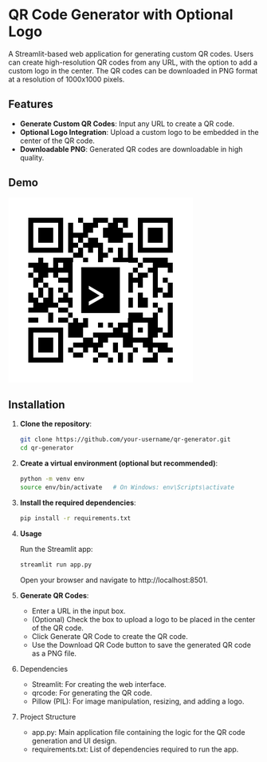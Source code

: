 # QR Code Generator with Optional Logo

A Streamlit-based web application for generating custom QR codes. Users can create high-resolution QR codes from any URL, with the option to add a custom logo in the center. The QR codes can be downloaded in PNG format at a resolution of 1000x1000 pixels.

## Features

- **Generate Custom QR Codes**: Input any URL to create a QR code.
- **Optional Logo Integration**: Upload a custom logo to be embedded in the center of the QR code.
- **Downloadable PNG**: Generated QR codes are downloadable in high quality.

## Demo

![QR Code Example](example_qr_code.png)

## Installation

1. **Clone the repository**:

   ```bash
   git clone https://github.com/your-username/qr-generator.git
   cd qr-generator
   ```

2. **Create a virtual environment (optional but recommended)**:

   ```bash
   python -m venv env
   source env/bin/activate   # On Windows: env\Scripts\activate

   ```

3. **Install the required dependencies**:

   ```bash
   pip install -r requirements.txt

   ```

4. **Usage**

   Run the Streamlit app:

   ```bash
   streamlit run app.py
   ```

   Open your browser and navigate to http://localhost:8501.

5. **Generate QR Codes**:

   - Enter a URL in the input box.
   - (Optional) Check the box to upload a logo to be placed in the center of the QR code.
   - Click Generate QR Code to create the QR code.
   - Use the Download QR Code button to save the generated QR code as a PNG file.

6. Dependencies

   - Streamlit: For creating the web interface.
   - qrcode: For generating the QR code.
   - Pillow (PIL): For image manipulation, resizing, and adding a logo.

7. Project Structure

   - app.py: Main application file containing the logic for the QR code generation and UI design.
   - requirements.txt: List of dependencies required to run the app.
